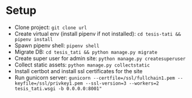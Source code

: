 # Setup

- Clone project: `git clone url`
- Create virtual env (install pipenv if not installed): `cd tesis-tati && pipenv install`
- Spawn pipenv shell: `pipenv shell`
- Migrate DB: `cd tesis_tati && python manage.py migrate`
- Create super user for admin site: `python manage.py createsuperuser`
- Collect static assets: `python manage.py collectstatic`
- Install certbot and install ssl certificates for the site
- Run gunicorn server: `gunicorn --certfile=/ssl/fullchain1.pem --keyfile=/ssl/privkey1.pem --ssl-version=3 --workers=2 tesis_tati.wsgi -b 0.0.0.0:8001"`
